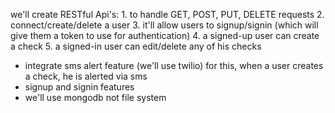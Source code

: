 we'll create RESTful Api's:
    1. to handle GET, POST, PUT, DELETE requests
    2. connect/create/delete a user
    3. it'll allow users to signup/signin (which will give them a token to use for authentication)
    4. a signed-up user can create a check 
    5. a signed-in user can edit/delete any of his checks
- integrate sms alert feature (we'll use twilio) for this, when a user creates a check, he is alerted via sms
- signup and signin features
- we'll use mongodb not file system 
